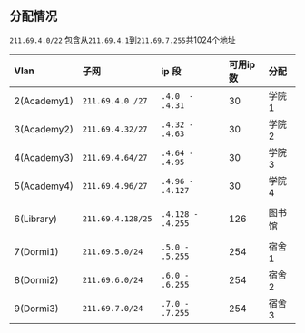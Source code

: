 ## 分配情况
`211.69.4.0/22` 包含从`211.69.4.1`到`211.69.7.255`共1024个地址

| Vlan        | 子网            | ip 段           | 可用ip数 | 分配    |
|:------------|:----------------|:----------------|:---------|:-------|
| 2(Academy1) |`211.69.4.0 /27 `|`.4.0  - .4.31  `| 30       | 学院1   |
| 3(Academy2) |`211.69.4.32/27 `|`.4.32 - .4.63  `| 30       | 学院2   |
| 4(Academy3) |`211.69.4.64/27 `|`.4.64 - .4.95  `| 30       | 学院3   |
| 5(Academy4) |`211.69.4.96/27 `|`.4.96 - .4.127 `| 30       | 学院4   |
|             |                 |                 |          |        |
| 6(Library)  |`211.69.4.128/25`|`.4.128 - .4.255`| 126      | 图书馆  |
|             |                 |                 |          |        |
| 7(Dormi1)   |`211.69.5.0/24  `|`.5.0 - .5.255  `| 254      | 宿舍1   |
| 8(Dormi2)   |`211.69.6.0/24  `|`.6.0 - .6.255  `| 254      | 宿舍2   |
| 9(Dormi3)   |`211.69.7.0/24  `|`.7.0 - .7.255  `| 254      | 宿舍3   |
